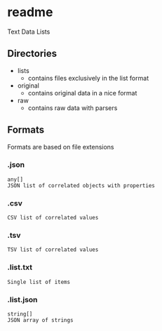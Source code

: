 # readme

Text Data Lists

## Directories

- lists
    - contains files exclusively in the list format
- original
    - contains original data in a nice format
- raw
    - contains raw data with parsers

## Formats

Formats are based on file extensions

### .json

    any[]
    JSON list of correlated objects with properties

### .csv

    CSV list of correlated values

### .tsv
    TSV list of correlated values

### .list.txt

    Single list of items

### .list.json

    string[]
    JSON array of strings
